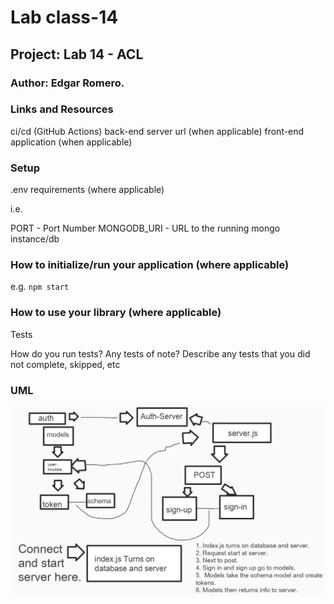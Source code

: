 # Lab class-14
## Project: Lab 14 - ACL

### Author: Edgar Romero.

### Links and Resources

ci/cd (GitHub Actions)
back-end server url (when applicable)
front-end application (when applicable)

### Setup

.env requirements (where applicable)

i.e.

PORT - Port Number
MONGODB_URI - URL to the running mongo instance/db

### How to initialize/run your application (where applicable)

e.g. `npm start`

### How to use your library (where applicable)

Tests

How do you run tests?
Any tests of note?
Describe any tests that you did not complete, skipped, etc

### UML

![auth-server](assets/auth-server.png)
